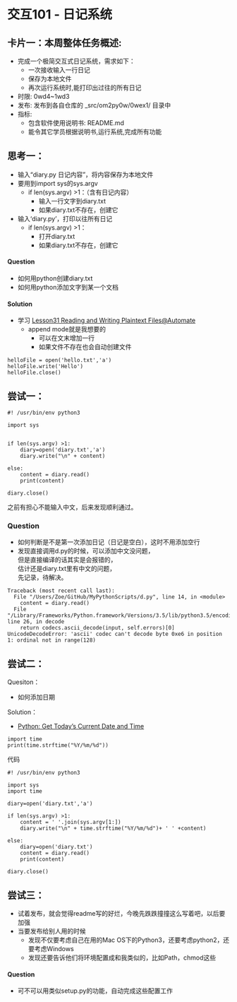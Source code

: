 # 交互101 - 日记系统

## 卡片一：本周整体任务概述:

- 完成一个极简交互式日记系统，需求如下：
	- 一次接收输入一行日记
	- 保存为本地文件
	- 再次运行系统时,能打印出过往的所有日记
- 时限: 0wd4~1wd3
- 发布: 发布到各自仓库的 _src/om2py0w/0wex1/ 目录中
- 指标:
	- 包含软件使用说明书: README.md
	- 能令其它学员根据说明书,运行系统,完成所有功能

## 思考一：

-  输入“diary.py 日记内容”，将内容保存为本地文件
- 要用到import sys的sys.argv
	- if len(sys.argv) >1：（含有日记内容）
		- 输入一行文字到diary.txt
		- 如果diary.txt不存在，创建它
- 输入‘diary.py’，打印以往所有日记
	- if len(sys.argv) >1：
		- 打开diary.txt	 
		- 如果diary.txt不存在，创建它

#### Question

- 如何用python创建diary.txt
- 如何用python添加文字到某一个文档

#### Solution

- 学习 [Lesson31 Reading and Writing Plaintext Files@Automate](https://www.udemy.com/automate/learn/#/lecture/3470542)
    - append mode就是我想要的
        - 可以在文末增加一行
        - 如果文件不存在也会自动创建文件
```
helloFile = open('hello.txt','a')
helloFile.write('Hello')
helloFile.close()
```

## 尝试一：
```
#! /usr/bin/env python3

import sys


if len(sys.argv) >1:
    diary=open('diary.txt','a')
    diary.write("\n" + content)
    
else:
    content = diary.read()
    print(content)

diary.close()

```

之前有担心不能输入中文，后来发现顺利通过。
### Question

- 如何判断是不是第一次添加日记（日记是空白），这时不用添加空行
- 发现直接调用d.py的时候，可以添加中文没问题，  
但是直接编译的话其实是会报错的，  
估计还是diary.txt里有中文的问题，  
先记录，待解决。

```
Traceback (most recent call last):
  File "/Users/Zoe/GitHub/MyPythonScripts/d.py", line 14, in <module>
    content = diary.read()
  File "/Library/Frameworks/Python.framework/Versions/3.5/lib/python3.5/encodings/ascii.py", line 26, in decode
    return codecs.ascii_decode(input, self.errors)[0]
UnicodeDecodeError: 'ascii' codec can't decode byte 0xe6 in position 1: ordinal not in range(128)
```

## 尝试二：
Quesiton：

- 如何添加日期

Solution：
- [Python: Get Today’s Current Date and Time](http://www.cyberciti.biz/faq/howto-get-current-date-time-in-python/)
```
import time
print(time.strftime("%Y/%m/%d"))
```

代码
```
#! /usr/bin/env python3

import sys
import time

diary=open('diary.txt','a')

if len(sys.argv) >1:
    content = ' '.join(sys.argv[1:])
    diary.write("\n" + time.strftime("%Y/%m/%d")+ ' ' +content)
    
else:
    diary=open('diary.txt')
    content = diary.read()
    print(content)

diary.close()

```

## 尝试三：

- 试着发布，就会觉得readme写的好烂，今晚先跌跌撞撞这么写着吧，以后要加强
- 当要发布给别人用的时候
    - 发现不仅要考虑自己在用的Mac OS下的Python3，还要考虑python2，还要考虑Windows
    - 发现还要告诉他们将环境配置成和我类似的，比如Path，chmod这些

#### Question
- 可不可以用类似setup.py的功能，自动完成这些配置工作